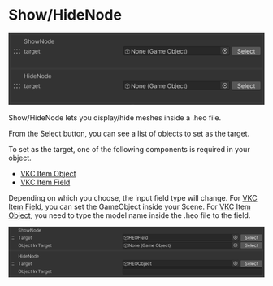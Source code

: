 # Show/HideNode

![ShowHideNode](img/ShowHideNode.jpg)

Show/HideNode lets you display/hide meshes inside a .heo file.

From the Select button, you can see a list of objects to set as the target.

To set as the target, one of the following components is required in your object.

- [VKC Item Object](../../VKCComponents/VKCItemObject.md)
- [VKC Item Field](../../VKCComponents/VKCItemField.md)

Depending on which you choose, the input field type will change.
For [VKC Item Field](../../VKCComponents/VKCItemField.md), you can set the GameObject inside your Scene.
For [VKC Item Object](../../VKCComponents/VKCItemObject.md), you need to type the model name inside the .heo file to the field.

![ShowHideNode2](img/ShowHideNode2.jpg)
